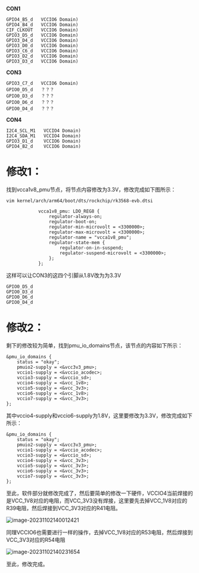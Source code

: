 

**CON1**

~~~
GPIO4_B5_d   VCCIO6 Domain)
GPIO4_B4_d   VCCIO6 Domain)
CIF_CLKOUT	 VCCIO6 Domain)
GPIO3_D5_d   VCCIO6 Domain)
GPIO3_D4_d   VCCIO6 Domain)
GPIO3_D0_d   VCCIO6 Domain)
GPIO3_C6_d   VCCIO6 Domain)
GPIO3_D2_d   VCCIO6 Domain)
GPIO3_D3_d   VCCIO6 Domain)
~~~

**CON3**

~~~
GPIO3_C7_d   VCCIO6 Domain)
GPIO0_D5_d   ？？？
GPIO0_D3_d   ？？？
GPIO0_D6_d   ？？？
GPIO0_D4_d   ？？？
~~~

**CON4**

~~~
I2C4_SCL_M1   VCCIO4 Domain)
I2C4_SDA_M1   VCCIO4 Domain)
GPIO3_D1_d    VCCIO6 Domain)
GPIO4_B2_d    VCCIO6 Domain)
~~~



# 修改1：

找到vcca1v8_pmu节点，将节点内容修改为3.3V，修改完成如下图所示：

~~~
vim kernel/arch/arm64/boot/dts/rockchip/rk3568-evb.dtsi
~~~

~~~
            vcca1v8_pmu: LDO_REG8 {
                regulator-always-on;
                regulator-boot-on;
                regulator-min-microvolt = <3300000>;
                regulator-max-microvolt = <3300000>;
                regulator-name = "vcca1v8_pmu";
                regulator-state-mem {
                    regulator-on-in-suspend;
                    regulator-suspend-microvolt = <3300000>;
                };
            };
~~~

这样可以让CON3的这四个引脚从1.8V改为为3.3V

~~~
GPIO0_D5_d  
GPIO0_D3_d   
GPIO0_D6_d  
GPIO0_D4_d   
~~~

# 修改2：

剩下的修改较为简单，找到pmu_io_domains节点，该节点的内容如下所示：

~~~
&pmu_io_domains {
    status = "okay";
    pmuio2-supply = <&vcc3v3_pmu>;
    vccio1-supply = <&vccio_acodec>;
    vccio3-supply = <&vccio_sd>;
    vccio4-supply = <&vcc_1v8>;               
    vccio5-supply = <&vcc_3v3>;
    vccio6-supply = <&vcc_1v8>;
    vccio7-supply = <&vcc_3v3>;
};
~~~

其中vccio4-supply和vccio6-supply为1.8V，这里要修改为3.3V，修改完成如下所示：

~~~
&pmu_io_domains {
    status = "okay";
    pmuio2-supply = <&vcc3v3_pmu>;
    vccio1-supply = <&vccio_acodec>;
    vccio3-supply = <&vccio_sd>;
    vccio4-supply = <&vcc_3v3>;               
    vccio5-supply = <&vcc_3v3>;
    vccio6-supply = <&vcc_3v3>;
    vccio7-supply = <&vcc_3v3>;
};
~~~

至此，软件部分就修改完成了，然后要简单的修改一下硬件，VCCIO4当前焊接的是VCC_1V8对应的电阻，而VCC_3V3没有焊接，这里要先去掉VCC_1V8对应的R39电阻，然后焊接到VCC_3V3对应的R41电阻。

![image-20231102140012421](https://chai-1301855619.cos.ap-beijing.myqcloud.com/202311021400454.png)

同理VCCIO6也需要进行一样的操作，去掉VCC_1V8对应的R53电阻，然后焊接到VCC_3V3对应的R54电阻

![image-20231102140231654](https://chai-1301855619.cos.ap-beijing.myqcloud.com/202311021402673.png)

至此，修改完成。